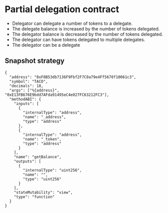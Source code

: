 # Partial delegation contract

- Delegator can delegate a number of tokens to a delegate.
- The delegate balance is increased by the number of tokens delegated.
- The delegator balance is decreased by the number of tokens delegated.
- The delegator can have tokens delegated to multiple delegates.
- The delegator can be a delegate


## Snapshot strategy
```
{
  "address": "0xF8B53db7136F9Fbf2F7C0a79e4Ff5670f10061c3",
  "symbol": "TACO",
  "decimals": 18,
  "args": ["%{address}", "0xE13FB676E9bdd7AFda91495eC4e027FC63212FC3"],
  "methodABI": {
    "inputs": [
      {
        "internalType": "address",
        "name": "_address",
        "type": "address"
      },
      {
        "internalType": "address",
        "name": "_token",
        "type": "address"
      }
    ],
    "name": "getBalance",
    "outputs": [
      {
        "internalType": "uint256",
        "name": "",
        "type": "uint256"
      }
    ],
    "stateMutability": "view",
    "type": "function"
  }
}
```